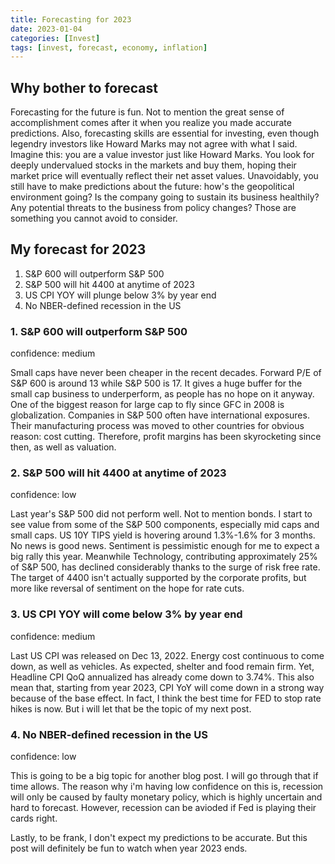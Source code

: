 ```yaml
---
title: Forecasting for 2023
date: 2023-01-04
categories: [Invest]
tags: [invest, forecast, economy, inflation]
---
```


## Why bother to forecast
Forecasting for the future is fun. Not to mention the great sense of accomplishment comes after it when you realize you made accurate predictions. Also, forecasting skills are essential for investing, even though legendry investors like Howard Marks may not agree with what I said.
Imagine this: you are a value investor just like Howard Marks. You look for deeply undervalued stocks in the markets and buy them, hoping their market price will eventually reflect their net asset values. Unavoidably, you still have to make predictions about the future: how's the geopolitical environment going? Is the company going to sustain its business healthily? Any potential threats to the business from policy changes? Those are something you cannot avoid to consider.

## My forecast for 2023
1. S&P 600 will outperform S&P 500
2. S&P 500 will hit 4400 at anytime of 2023
3. US CPI YOY will plunge below 3% by year end
4. No NBER-defined recession in the US

### 1. S&P 600 will outperform S&P 500
confidence: medium

Small caps have never been cheaper in the recent decades. Forward P/E of S&P 600 is around 13 while S&P 500 is 17. It gives a huge buffer for the small cap business to underperform, as people has no hope on it anyway. One of the biggest reason for large cap to fly since GFC in 2008 is globalization. Companies in S&P 500 often have international exposures. Their manufacturing process was moved to other countries for obvious reason: cost cutting. Therefore, profit margins has been skyrocketing since then, as well as valuation.

### 2. S&P 500 will hit 4400 at anytime of 2023
confidence: low

Last year's S&P 500 did not perform well. Not to mention bonds. I start to see value from some of the S&P 500 components, especially mid caps and small caps. US 10Y TIPS yield is hovering around 1.3%-1.6% for 3 months. No news is good news. Sentiment is pessimistic enough for me to expect a big rally this year. Meanwhile Technology, contributing approximately 25% of S&P 500, has declined considerably thanks to the surge of risk free rate. The target of 4400 isn't actually supported by the corporate profits, but more like reversal of sentiment on the hope for rate cuts.

### 3. US CPI YOY will come below 3% by year end
confidence: medium

Last US CPI was released on Dec 13, 2022. Energy cost continuous to come down, as well as vehicles. As expected, shelter and food remain firm. Yet, Headline CPI QoQ annualized has already come down to 3.74%. This also mean that, starting from year 2023, CPI YoY will come down in a strong way because of the base effect. In fact, I think the best time for FED to stop rate hikes is now. But i will let that be the topic of my next post.

### 4. No NBER-defined recession in the US
confidence: low

This is going to be a big topic for another blog post. I will go through that if time allows. The reason why i'm having low confidence on this is, recession will only be caused by faulty monetary policy, which is highly uncertain and hard to forecast. However, recession can be avioded if Fed is playing their cards right.

Lastly, to be frank, I don't expect my predictions to be accurate. But this post will definitely be fun to watch when year 2023 ends.